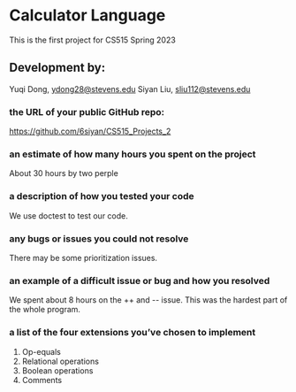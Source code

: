 # Calculator Language
This is the first project for CS515 Spring 2023

## Development by:
Yuqi Dong, ydong28@stevens.edu
Siyan Liu, sliu112@stevens.edu  

### the URL of your public GitHub repo:
https://github.com/6siyan/CS515_Projects_2


### an estimate of how many hours you spent on the project
About 30 hours by two perple  
### a description of how you tested your code  
We use doctest to test our code.  
### any bugs or issues you could not resolve
There may be some prioritization issues.  
### an example of a difficult issue or bug and how you resolved  
We spent about 8 hours on the ++ and -- issue. This was the hardest part of the whole program.  
### a list of the four extensions you’ve chosen to implement  
1. Op-equals  
2. Relational operations  
3. Boolean operations  
4. Comments  


